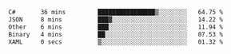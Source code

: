 <!--START_SECTION:waka-->

```txt
C#       36 mins         ████████████████▒░░░░░░░░   64.75 %
JSON     8 mins          ███▓░░░░░░░░░░░░░░░░░░░░░   14.22 %
Other    6 mins          ███░░░░░░░░░░░░░░░░░░░░░░   11.94 %
Binary   4 mins          ██░░░░░░░░░░░░░░░░░░░░░░░   07.53 %
XAML     0 secs          ▒░░░░░░░░░░░░░░░░░░░░░░░░   01.32 %
```

<!--END_SECTION:waka-->
